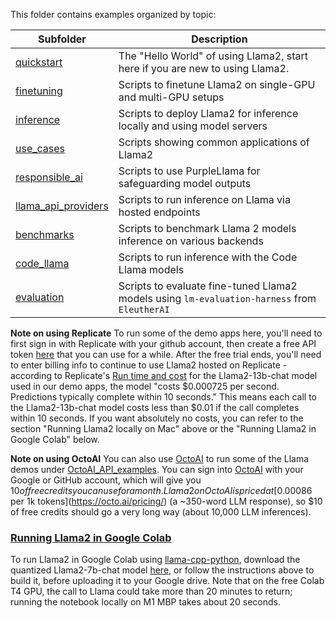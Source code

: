 This folder contains examples organized by topic:

| Subfolder | Description |
|---|---|
[quickstart](./quickstart) | The "Hello World" of using Llama2, start here if you are new to using Llama2.
[finetuning](./finetuning)|Scripts to finetune Llama2 on single-GPU and multi-GPU setups
[inference](./inference)|Scripts to deploy Llama2 for inference locally and using model servers
[use_cases](./use_cases)|Scripts showing common applications of Llama2
[responsible_ai](./responsible_ai)|Scripts to use PurpleLlama for safeguarding model outputs
[llama_api_providers](./llama_api_providers)|Scripts to run inference on Llama via hosted endpoints
[benchmarks](./benchmarks)|Scripts to benchmark Llama 2 models inference on various backends
[code_llama](./code_llama)|Scripts to run inference with the Code Llama models
[evaluation](./evaluation)|Scripts to evaluate fine-tuned Llama2 models using `lm-evaluation-harness` from `EleutherAI`


**<a id="replicate_note">Note on using Replicate</a>**
To run some of the demo apps here, you'll need to first sign in with Replicate with your github account, then create a free API token [here](https://replicate.com/account/api-tokens) that you can use for a while. After the free trial ends, you'll need to enter billing info to continue to use Llama2 hosted on Replicate - according to Replicate's [Run time and cost](https://replicate.com/meta/llama-2-13b-chat) for the Llama2-13b-chat model used in our demo apps, the model "costs $0.000725 per second. Predictions typically complete within 10 seconds." This means each call to the Llama2-13b-chat model costs less than $0.01 if the call completes within 10 seconds. If you want absolutely no costs, you can refer to the section "Running Llama2 locally on Mac" above or the "Running Llama2 in Google Colab" below.

**<a id="octoai_note">Note on using OctoAI</a>**
You can also use [OctoAI](https://octo.ai/) to run some of the Llama demos under [OctoAI_API_examples](./llama_api_providers/OctoAI_API_examples/). You can sign into [OctoAI](https://octoai.cloud) with your Google or GitHub account, which will give you $10 of free credits you can use for a month. Llama2 on OctoAI is priced at [$0.00086 per 1k tokens](https://octo.ai/pricing/) (a ~350-word LLM response), so $10 of free credits should go a very long way (about 10,000 LLM inferences).

### [Running Llama2 in Google Colab](https://colab.research.google.com/drive/1-uBXt4L-6HNS2D8Iny2DwUpVS4Ub7jnk?usp=sharing)
To run Llama2 in Google Colab using [llama-cpp-python](https://github.com/abetlen/llama-cpp-python), download the quantized Llama2-7b-chat model [here](https://huggingface.co/TheBloke/Llama-2-7b-Chat-GGUF/resolve/main/llama-2-7b-chat.Q4_0.gguf), or follow the instructions above to build it, before uploading it to your Google drive. Note that on the free Colab T4 GPU, the call to Llama could take more than 20 minutes to return; running the notebook locally on M1 MBP takes about 20 seconds.